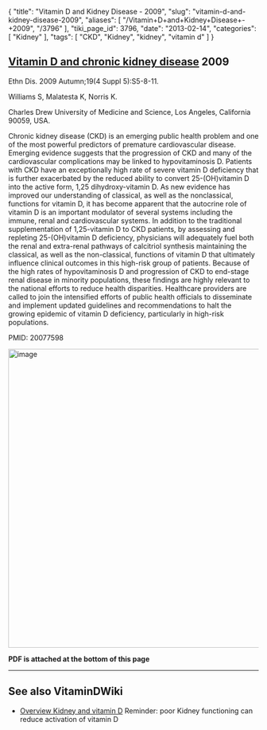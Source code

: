{
    "title": "Vitamin D and Kidney Disease - 2009",
    "slug": "vitamin-d-and-kidney-disease-2009",
    "aliases": [
        "/Vitamin+D+and+Kidney+Disease+-+2009",
        "/3796"
    ],
    "tiki_page_id": 3796,
    "date": "2013-02-14",
    "categories": [
        "Kidney"
    ],
    "tags": [
        "CKD",
        "Kidney",
        "kidney",
        "vitamin d"
    ]
}


## [Vitamin D and chronic kidney disease](http://www.ncbi.nlm.nih.gov/pubmed/20077598) 2009

Ethn Dis. 2009 Autumn;19(4 Suppl 5):S5-8-11.

Williams S, Malatesta K, Norris K.

Charles Drew University of Medicine and Science, Los Angeles, California 90059, USA.

Chronic kidney disease (CKD) is an emerging public health problem and one of the most powerful predictors of premature cardiovascular disease. Emerging evidence suggests that the progression of CKD and many of the cardiovascular complications may be linked to hypovitaminosis D. Patients with CKD have an exceptionally high rate of severe vitamin D deficiency that is further exacerbated by the reduced ability to convert 25-(OH)vitamin D into the active form, 1,25 dihydroxy-vitamin D. As new evidence has improved our understanding of classical, as well as the nonclassical, functions for vitamin D, it has become apparent that the autocrine role of vitamin D is an important modulator of several systems including the immune, renal and cardiovascular systems. In addition to the traditional supplementation of 1,25-vitamin D to CKD patients, by assessing and repleting 25-(OH)vitamin D deficiency, physicians will adequately fuel both the renal and extra-renal pathways of calcitriol synthesis maintaining the classical, as well as the non-classical, functions of vitamin D that ultimately influence clinical outcomes in this high-risk group of patients. Because of the high rates of hypovitaminosis D and progression of CKD to end-stage renal disease in minority populations, these findings are highly relevant to the national efforts to reduce health disparities. Healthcare providers are called to join the intensified efforts of public health officials to disseminate and implement updated guidelines and recommendations to halt the growing epidemic of vitamin D deficiency, particularly in high-risk populations.

PMID:    20077598

<img src="https://d378j1rmrlek7x.cloudfront.net/attachments/jpeg/vitamin-d-and-ckd.jpg" alt="image" width="600">

 **PDF is attached at the bottom of this page** 

---

## See also VitaminDWiki

* [Overview Kidney and vitamin D](/tags/overview-kidney-and-vitamin-d.html) Reminder: poor Kidney functioning can reduce activation of vitamin D